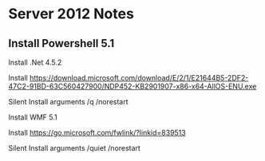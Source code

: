 # Server 2012 Notes

## Install Powershell 5.1

Install .Net 4.5.2

Install
https://download.microsoft.com/download/E/2/1/E21644B5-2DF2-47C2-91BD-63C560427900/NDP452-KB2901907-x86-x64-AllOS-ENU.exe

Silent Install arguments
/q /norestart

Install WMF 5.1

Install
https://go.microsoft.com/fwlink/?linkid=839513

Silent Install arguments
/quiet /norestart


